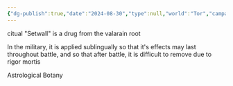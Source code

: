 ```yaml
---
{"dg-publish":true,"date":"2024-08-30","type":null,"world":"Tor","campaign":null,"description":null,"icon":"FasNoteSticky","tags":["VoR","Valonier"],"permalink":"/valor-of-rain/valerian-root/","dgPassFrontmatter":true,"created":"2024-08-30T14:53:21.441+09:30","updated":"2025-07-25T23:57:41.263+09:30"}
---
```


citual
"Setwall" is a drug from the valarain root


In the military, it is applied sublingually so that it's effects may last throughout battle, and so that after battle, it is difficult to remove due to rigor mortis 

Astrological Botany